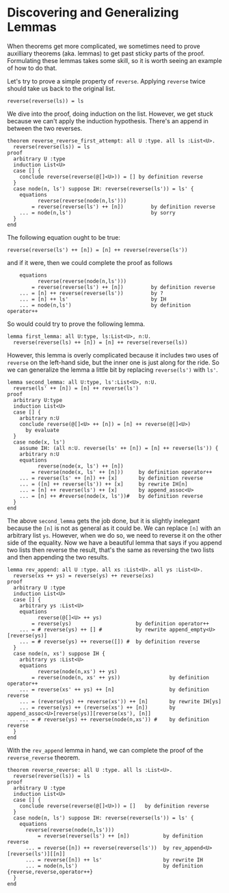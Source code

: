 # Discovering and Generalizing Lemmas

When theorems get more complicated, we sometimes need to prove
auxilliary theorems (aka. lemmas) to get past sticky parts of the
proof. Formulating these lemmas takes some skill, so it is worth
seeing an example of how to do that.

Let's try to prove a simple property of `reverse`. Applying
`reverse` twice should take us back to the original list.

```
reverse(reverse(ls)) = ls
```

We dive into the proof, doing induction on the list. However, we get
stuck because we can't apply the induction hypothesis. There's an
append in between the two reverses.

```{.deduce^#reverse_reverse_first_attempt}
theorem reverse_reverse_first_attempt: all U :type. all ls :List<U>.
  reverse(reverse(ls)) = ls
proof
  arbitrary U :type
  induction List<U>
  case [] {
    conclude reverse(reverse(@[]<U>)) = [] by definition reverse
  }
  case node(n, ls') suppose IH: reverse(reverse(ls')) = ls' {
    equations
          reverse(reverse(node(n,ls')))
        = reverse(reverse(ls') ++ [n])         by definition reverse
    ... = node(n,ls')                          by sorry
  }
end
```

The following equation ought to be true:

```
reverse(reverse(ls') ++ [n]) = [n] ++ reverse(reverse(ls'))
```

and if it were, then we could complete the proof as follows

```
    equations
          reverse(reverse(node(n,ls')))
        = reverse(reverse(ls') ++ [n])         by definition reverse
    ... = [n] ++ reverse(reverse(ls'))         by ?
    ... = [n] ++ ls'                           by IH
    ... = node(n,ls')                          by definition operator++
```

So would could try to prove the following lemma.
```
lemma first_lemma: all U:type, ls:List<U>, n:U.
  reverse(reverse(ls) ++ [n]) = [n] ++ reverse(reverse(ls))
```

However, this lemma is overly complicated because it includes two uses
of `reverse` on the left-hand side, but the inner one is just along
for the ride.  So we can generalize the lemma a little bit by
replacing `reverse(ls')` with `ls'`.

```{.deduce^#second_lemma}
lemma second_lemma: all U:type, ls':List<U>, n:U.
  reverse(ls' ++ [n]) = [n] ++ reverse(ls')
proof
  arbitrary U:type
  induction List<U>
  case [] {
    arbitrary n:U
    conclude reverse(@[]<U> ++ [n]) = [n] ++ reverse(@[]<U>)
      by evaluate
  }
  case node(x, ls') 
    assume IH: (all n:U. reverse(ls' ++ [n]) = [n] ++ reverse(ls')) {
    arbitrary n:U
    equations
          reverse(node(x, ls') ++ [n]) 
        = reverse(node(x, ls' ++ [n]))     by definition operator++
    ... = reverse(ls' ++ [n]) ++ [x]       by definition reverse
    ... = ([n] ++ reverse(ls')) ++ [x]     by rewrite IH[n]
    ... = [n] ++ reverse(ls') ++ [x]       by append_assoc<U>
    ... = [n] ++ #reverse(node(x, ls'))#   by definition reverse
  }
end
```

The above `second_lemma` gets the job done, but it is slightly
inelegant because the `[n]` is not as general as it could be.  We can
replace `[n]` with an arbitrary list `ys`. However, when we do so, we
need to reverse it on the other side of the equality. Now we have a
beautiful lemma that says if you append two lists then reverse the
result, that's the same as reversing the two lists and then appending
the two results.

```{.deduce^#reverse_append}
lemma rev_append: all U :type. all xs :List<U>. all ys :List<U>.
  reverse(xs ++ ys) = reverse(ys) ++ reverse(xs)
proof
  arbitrary U :type
  induction List<U>
  case [] {
    arbitrary ys :List<U>
    equations
          reverse(@[]<U> ++ ys)
        = reverse(ys)                     by definition operator++
    ... = # reverse(ys) ++ [] #           by rewrite append_empty<U>[reverse(ys)]
    ... = # reverse(ys) ++ reverse([]) #  by definition reverse
  }
  case node(n, xs') suppose IH {
    arbitrary ys :List<U>
    equations
          reverse(node(n,xs') ++ ys)
        = reverse(node(n, xs' ++ ys))                by definition operator++
    ... = reverse(xs' ++ ys) ++ [n]                  by definition reverse
    ... = (reverse(ys) ++ reverse(xs')) ++ [n]       by rewrite IH[ys]
    ... = reverse(ys) ++ (reverse(xs') ++ [n])       by append_assoc<U>[reverse(ys)][reverse(xs'), [n]]
    ... = # reverse(ys) ++ reverse(node(n,xs')) #    by definition reverse
  }
end
```

With the `rev_append` lemma in hand, we can complete the
proof of the `reverse_reverse` theorem.

```{.deduce^#reverse_reverse}
theorem reverse_reverse: all U :type. all ls :List<U>.
  reverse(reverse(ls)) = ls
proof
  arbitrary U :type
  induction List<U>
  case [] {
    conclude reverse(reverse(@[]<U>)) = []   by definition reverse
  }
  case node(n, ls') suppose IH: reverse(reverse(ls')) = ls' {
    equations
      reverse(reverse(node(n,ls')))
          = reverse(reverse(ls') ++ [n])           by definition reverse
      ... = reverse([n]) ++ reverse(reverse(ls'))  by rev_append<U>[reverse(ls')][[n]]
      ... = reverse([n]) ++ ls'                    by rewrite IH
      ... = node(n,ls')                            by definition {reverse,reverse,operator++}
  }
end
```


<!--
```{.deduce^file=Revrev.pf}
import List
import Nat

<<reverse_reverse_first_attempt>>
<<second_lemma>>
<<reverse_append>>
<<reverse_reverse>>
```
-->
